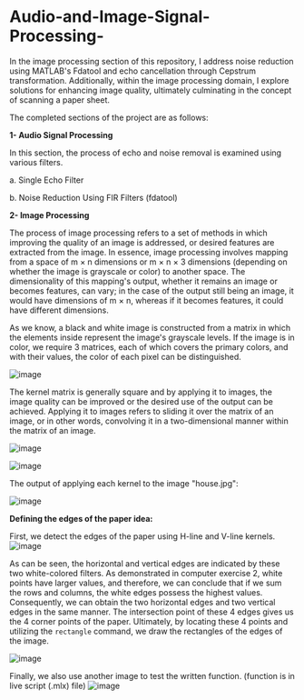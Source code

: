
# Audio-and-Image-Signal-Processing-
In the image processing section of this repository, I address noise reduction using MATLAB's Fdatool and echo cancellation through Cepstrum transformation. Additionally, within the image processing domain, I explore solutions for enhancing image quality, ultimately culminating in the concept of scanning a paper sheet.

The completed sections of the project are as follows:

**1- Audio Signal Processing**

In this section, the process of echo and noise removal is examined using various filters.

a. Single Echo Filter

b. Noise Reduction Using FIR Filters (fdatool)

**2- Image Processing**

The process of image processing refers to a set of methods in which improving the quality of an image is addressed, or desired features are extracted from the image. In essence, image processing involves mapping from a space of m × n dimensions or m × n × 3 dimensions (depending on whether the image is grayscale or color) to another space. The dimensionality of this mapping's output, whether it remains an image or becomes features, can vary; in the case of the output still being an image, it would have dimensions of m × n, whereas if it becomes features, it could have different dimensions.

As we know, a black and white image is constructed from a matrix in which the elements inside represent the image's grayscale levels. If the image is in color, we require 3 matrices, each of which covers the primary colors, and with their values, the color of each pixel can be distinguished.

![image](https://github.com/ErfanPanahi/Audio-and-Image-Signal-Processing/assets/107314081/63622983-c943-4464-bc0c-13a859952e5f)

The kernel matrix is generally square and by applying it to images, the image quality can be improved or the desired use of the output can be achieved. Applying it to images refers to sliding it over the matrix of an image, or in other words, convolving it in a two-dimensional manner within the matrix of an image.

![image](https://github.com/ErfanPanahi/Audio-and-Image-Signal-Processing/assets/107314081/9c0f4f69-7e0b-4fec-842e-ce896ded426f)

![image](https://github.com/ErfanPanahi/Audio-and-Image-Signal-Processing/assets/107314081/4bbc6892-e973-4bc1-a7a6-043127fc6da2)

The output of applying each kernel to the image "house.jpg":

![image](https://github.com/ErfanPanahi/Audio-and-Image-Signal-Processing/assets/107314081/1d0e265e-b9d3-45ef-bf77-30c61e89e134)

**Defining the edges of the paper idea:**

First, we detect the edges of the paper using H-line and V-line kernels. 
![image](https://github.com/ErfanPanahi/Audio-and-Image-Signal-Processing/assets/107314081/99453278-aa77-499d-8468-f1196327dbbd)

As can be seen, the horizontal and vertical edges are indicated by these two white-colored filters. As demonstrated in computer exercise 2, white points have larger values, and therefore, we can conclude that if we sum the rows and columns, the white edges possess the highest values. Consequently, we can obtain the two horizontal edges and two vertical edges in the same manner. The intersection point of these 4 edges gives us the 4 corner points of the paper. Ultimately, by locating these 4 points and utilizing the `rectangle` command, we draw the rectangles of the edges of the image.



![image](https://github.com/ErfanPanahi/Audio-and-Image-Signal-Processing/assets/107314081/1eec4672-2424-4f57-a098-18bc544df0bf)

Finally, we also use another image to test the written function. (function is in live script (.mlx) file)
![image](https://github.com/ErfanPanahi/Audio-and-Image-Signal-Processing/assets/107314081/5eeb25af-fa4e-418f-857b-2a634cc924cf)

